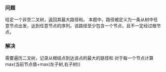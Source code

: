 ### 问题
给定一个非空二叉树，返回其最大路径和。
本题中，路径被定义为一条从树中任意节点出发，达到任意节点的序列。该路径至少包含一个节点，且不一定经过根节点。

### 解决
需要遍历二叉树，记录从根结点到达该点的最大的路径和
对于每一个节点计算max(当前节点值+max(左子树,右子树))
